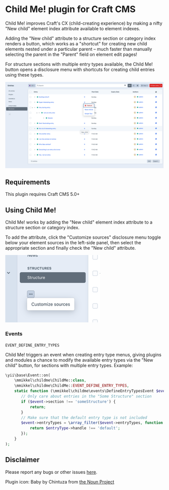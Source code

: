 # Child Me! plugin for Craft CMS

Child Me! improves Craft's CX (child-creating experience) by making a nifty "New child" element index attribute available to element indexes.  

Adding the "New child" attribute to a structure section or category index renders a button, which works as a "shortcut" for creating new child
elements nested under a particular parent – much faster than manually selecting the parent in the "Parent" field on element edit pages!  

For structure sections with multiple entry types available, the Child Me! button opens a disclosure menu with shortcuts for creating child entries using these types.    

![Screenshot](resources/img/screenshot.png)

## Requirements

This plugin requires Craft CMS 5.0+

## Using Child Me!

Child Me! works by adding the "New child" element index attribute to a structure section or category index.  

To add the attribute, click the "Customize sources" disclosure menu toggle below your element sources in the left-side panel, then select the appropriate section and finally check the "New child" attribute.

![Customize sources button](resources/img/customize-sources.png)

### Events

`EVENT_DEFINE_ENTRY_TYPES`

Child Me! triggers an event when creating entry type menus, giving plugins and modules a chance to modify the available
entry types via the "New child" button, for sections with multiple entry types. Example:

```php
\yii\base\Event::on(
    \mmikkel\childme\ChildMe::class,
    \mmikkel\childme\ChildMe::EVENT_DEFINE_ENTRY_TYPES,
    static function (\mmikkel\childme\events\DefineEntryTypesEvent $event) {
       // Only care about entries in the "Some Structure" section
       if ($event->section !== 'someStructure') {
           return;
       }
       // Make sure that the default entry type is not included
       $event->entryTypes = \array_filter($event->entryTypes, function (EntryType $entryType) {
           return $entryType->handle !== 'default';
       });
    }
);
```

## Disclaimer

Please report any bugs or other issues [here](https://github.com/mmikkel/ChildMe-Craft/issues).  

Plugin icon: Baby by Chintuza from [the Noun Project](https://thenounproject.com/icon/baby-3214276/)  


